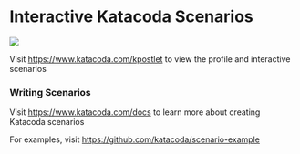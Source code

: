 # Interactive Katacoda Scenarios

[![](http://shields.katacoda.com/katacoda/kpostlet/count.svg)](https://www.katacoda.com/kpostlet "Get your profile on Katacoda.com")

Visit https://www.katacoda.com/kpostlet to view the profile and interactive scenarios

### Writing Scenarios
Visit https://www.katacoda.com/docs to learn more about creating Katacoda scenarios

For examples, visit https://github.com/katacoda/scenario-example
